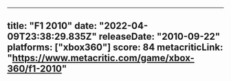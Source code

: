 
---
title: "F1 2010"
date: "2022-04-09T23:38:29.835Z"
releaseDate: "2010-09-22"
platforms: ["xbox360"]
score: 84
metacriticLink: "https://www.metacritic.com/game/xbox-360/f1-2010"
---
